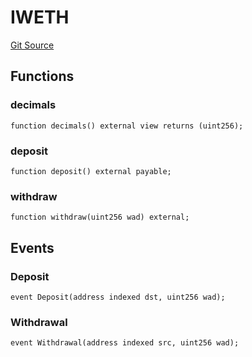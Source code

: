 # IWETH

[Git Source](https://github.com/jbx-protocol/juice-contracts-v1/blob/71fd42afb0ef0d51606019d9a17dcb746505efd5/contracts/interfaces/IWETH.sol)

## Functions

### decimals

```solidity
function decimals() external view returns (uint256);
```

### deposit

```solidity
function deposit() external payable;
```

### withdraw

```solidity
function withdraw(uint256 wad) external;
```

## Events

### Deposit

```solidity
event Deposit(address indexed dst, uint256 wad);
```

### Withdrawal

```solidity
event Withdrawal(address indexed src, uint256 wad);
```

